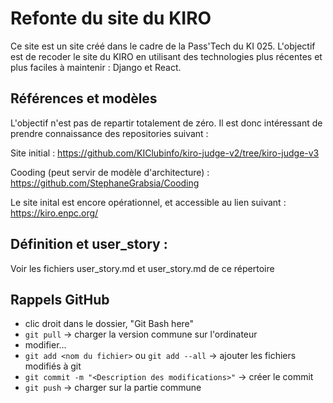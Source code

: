 # Refonte du site du KIRO

Ce site est un site créé dans le cadre de la Pass'Tech du KI 025. L'objectif est de recoder le site du KIRO en utilisant des technologies plus récentes et plus faciles à maintenir : Django et React. 

## Références et modèles

L'objectif n'est pas de repartir totalement de zéro. Il est donc intéressant de prendre connaissance des repositories suivant : 

Site initial : https://github.com/KIClubinfo/kiro-judge-v2/tree/kiro-judge-v3

Cooding (peut servir de modèle d'architecture) : https://github.com/StephaneGrabsia/Cooding

Le site inital est encore opérationnel, et accessible au lien suivant : https://kiro.enpc.org/

## Définition et user_story : 

Voir les fichiers user_story.md et user_story.md de ce répertoire

## Rappels GitHub
- clic droit dans le dossier, "Git Bash here"
- ```git pull``` -> charger la version commune sur l'ordinateur
- modifier...
- ```git add <nom du fichier>``` ou ```git add --all``` -> ajouter les fichiers modifiés à git
- ```git commit -m "<Description des modifications>"``` -> créer le commit
- ```git push``` -> charger sur la partie commune
